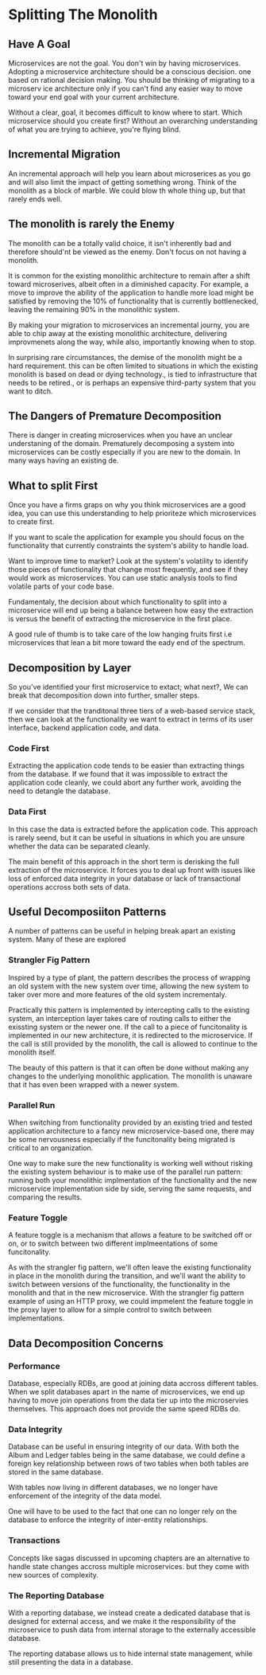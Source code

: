 # Splitting The Monolith

## Have A Goal

Microservices are not the goal. You don't win by having microservices. Adopting
a microservice architecture should be a conscious decision. one based on
rational decision making. You should be thinking of migrating to a microserv ice
architecture only if you can't find any easier way to move toward your end
goal with your current architecture.

Without a clear, goal, it becomes difficult to know where to start. Which
microservice should you create first? Without an overarching understanding of
what you are trying to achieve, you're flying blind.

## Incremental Migration

An incremental approach will help you learn about microserices as you go and
will also limit the impact of getting something wrong. Think of the monolith
as a block of marble. We could blow th whole thing up, but that rarely ends well.

## The monolith is rarely the Enemy

The monolith can be a totally valid choice, it isn't inherently bad and therefore
should'nt be viewed as the enemy. Don't focus on not having a monolith.

It is common for the existing monolithic architecture to remain after a shift
toward microserives, albeit often in a diminished capacity. For example, a move
to improve the ability of the application to handle more load might be satisfied by
removing the 10% of functionality that is currently bottlenecked, leaving the
remaining 90% in the monolithic system.

By making your migration to microservices an incremental journy, you are able to
chip away at the existing monolithic architecture, delivering improvmenets along
the way, while also, importantly knowing when to stop.

In surprising rare circumstances, the demise of the monolith might be a hard
requirement. this can be often limited to situations in which the existing
monolith is based on dead or dying technology., is tied to infrastructure that needs
to be retired., or is perhaps an expensive third-party system that you want to ditch.

## The Dangers of Premature Decomposition

There is danger in creating microservices when you have an unclear understaning of
the domain. Prematurely decomposing a system into microservices can be costly
especially if you are new to the domain. In many ways having an existing
de.

## What to split First

Once you have a firms graps on why you think microservices are a good idea, you
can use this understanding to help prioriteze which microservices to create first.  

If you want to scale the application for example you should focus on the functionality
that currently constraints the system's ability to handle load.

Want to improve time to market? Look at the system's volatility to identify those
pieces of functionality that change most frequently, and see if they would work
as microservices. You can use static analysis tools to find volatile parts of
your code base.

Fundamentaly, the decision about which functionality to split into a microservice
will end up being a balance between how easy the extraction is versus the benefit
of extracting the microservice in the first place.

A good rule of thumb is to take care of the low hanging fruits first i.e microservices
that lean a bit more toward the eady end of the spectrum.

## Decomposition by Layer

So you've identified your first microservice to extact; what next?, We can
break that decomposition down into further, smaller steps.

If we consider that the tranditonal three tiers of a web-based service stack,
then we can look at the functionality we want to extract in terms of its user
interface, backend application code, and data.


### Code First

Extracting the application code tends to be easier than extracting things from
the database. If we found that it was impossible to extract the application code
cleanly, we could abort any further work, avoiding the need to detangle the
database.

### Data First

In this case the data is extracted before the application code. This
approach is rarely seend, but it can be useful in situations in which you
are unsure whether the data can be separated cleanly.

The main benefit of this approach in the short term is derisking the full
extraction of the microservice. It forces you to deal up front with issues
like loss of enforced data integrity in your database or lack of transactional
operations accross both sets of data.

## Useful Decomposiiton Patterns

A number of patterns can be useful in helping break apart an existing system.
Many of these are explored

### Strangler Fig Pattern

Inspired by a type of plant, the pattern describes the process of wrapping an old
system with the new system over time, allowing the new system to taker over more
and more features of the old system incrementaly.

Practically this pattern is implemented by intercepting calls to the existing
system, an interception layer takes care of routing calls to either the exissting
system or the newer one. If the call to a piece of funcitonality is implemented in our
new architecture, it is redirected to the microservice. If the call is
still provided by the monolith, the call is allowed to continue to the monolith
itself.

The beauty of this pattern is that it can often be done without making any
changes to the underlying monolithic application. The monolith is unaware that it
has even been wrapped with a newer system.

### Parallel Run

When switching from functionality provided by an existing tried and tested application
architecture to a fancy new microservice-based one, there may be some nervousness
especially if the funcitonality being migrated is critical to an organization. 

One way to make sure the new functionality is working well without risking the existing
system behaviour is to make use of the parallel run pattern: running both your
monolithic implmentation of the functionality and the new microservice implementation
side by side, serving the same requests, and comparing the results.

### Feature Toggle

A feature toggle is a mechanism that allows a feature to be switched off or on,
or to switch between two different implmeentations of some funcitonality.

As with the strangler fig pattern, we'll often leave the existing functionality
in place in the monolith during the transition, and we'll want the ability
to switch between versions of the functionality, the functionality in the
monolith and that in the new microservice. With the strangler fig pattern example
of using an HTTP proxy, we could impmelent the feature toggle in the proxy layer
to allow for a simple control to switch between implementations.

## Data Decomposition Concerns


### Performance

Database, especially RDBs, are good at joining data accross different tables.
When we split databases apart in the name of microservices, we end up having
to move join operations from the data tier up into the microservies themselves.
This approach does not provide the same speed RDBs do.

### Data Integrity

Database can be useful in ensuring integrity of our data. With both the
Album and Ledger tables being in the same database, we could define a
foreign key relationship between rows of two tables when both tables are stored
in the same database.

With tables now living in different databases, we no longer have enforcement
of the integrity of the data model.

One will have to be used to the fact that one can no longer rely on the
database to enforce the integrity of inter-entity relationships.

### Transactions

Concepts like sagas discussed in upcoming chapters are an alternative to handle
state changes accross multiple microservices. but they come with new sources
of complexity.

### The Reporting Database

With a reporting database, we instead create a dedicated database that is
designed for external access, and we make it the responsibility of the microservice
to push data from internal storage to the externally accessible database.

The reporting database allows us to hide internal state management, while
still presenting the data in a database.
